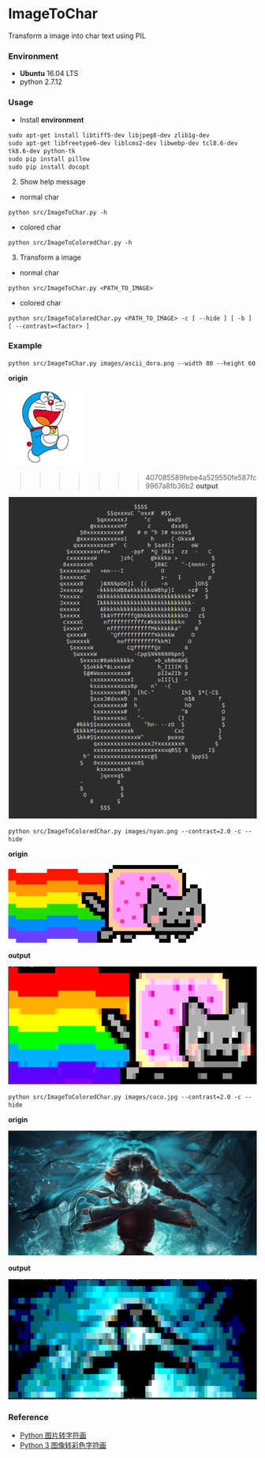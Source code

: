 # ImageToChar
Transform a image into char text using PIL

### Environment
+ **Ubuntu** 16.04 LTS
+ python 2.7.12


### Usage
+ Install **environment**

```
sudo apt-get install libtiff5-dev libjpeg8-dev zlib1g-dev
sudo apt-get libfreetype6-dev liblcms2-dev libwebp-dev tcl8.6-dev tk8.6-dev python-tk
sudo pip install pillow
sudo pip install docopt
```

2. Show help message

+ normal char

```
python src/ImageToChar.py -h
```

+ colored char

```
python src/ImageToColoredChar.py -h
```

3. Transform a image

+ normal char

```
python src/ImageToChar.py <PATH_TO_IMAGE>
```

+ colored char

```
python src/ImageToColoredChar.py <PATH_TO_IMAGE> -c [ --hide ] [ -b ] [ --contrast=<factor> ]
```

### Example

```
python src/ImageToChar.py images/ascii_dora.png --width 80 --height 60
```

**origin**

![origin](https://github.com/MoRunChang2015/ImageToChar/blob/master/images/ascii_dora.png)


>>>>>>> 407085589febe4a529550fe587fc9967a8fb36b2
**output**

![output](https://github.com/MoRunChang2015/ImageToChar/blob/master/data/example.png)

```
python src/ImageToColoredChar.py images/nyan.png --contrast=2.0 -c --hide
```

**origin**

![origin](https://github.com/MoRunChang2015/ImageToChar/blob/master/images/nyan.png)

**output**

![output](https://github.com/MoRunChang2015/ImageToChar/blob/master/data/example2.png)

```
python src/ImageToColoredChar.py images/coco.jpg --contrast=2.0 -c --hide
```

**origin**

![origin](https://github.com/MoRunChang2015/ImageToChar/blob/master/images/coco.jpg)

**output**

![output](https://github.com/MoRunChang2015/ImageToChar/blob/master/data/example3.png)


### Reference
+ [Python 图片转字符画](https://www.shiyanlou.com/courses/370/labs/1191/document)
+ [Python 3 图像转彩色字符画](https://www.shiyanlou.com/courses/673)
